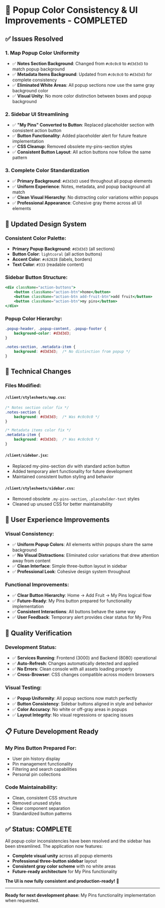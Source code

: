 # 🎯 Popup Color Consistency & UI Improvements - COMPLETED

## ✅ Issues Resolved

### 1. **Map Popup Color Uniformity**
- ✅ **Notes Section Background**: Changed from `#c0c0c0` to `#d3d3d3` to match popup background
- ✅ **Metadata Items Background**: Updated from `#c0c0c0` to `#d3d3d3` for complete consistency
- ✅ **Eliminated White Areas**: All popup sections now use the same gray background color
- ✅ **Visual Unity**: No more color distinction between boxes and popup background

### 2. **Sidebar UI Streamlining**
- ✅ **"My Pins" Converted to Button**: Replaced placeholder section with consistent action button
- ✅ **Button Functionality**: Added placeholder alert for future feature implementation
- ✅ **CSS Cleanup**: Removed obsolete my-pins-section styles
- ✅ **Consistent Button Layout**: All action buttons now follow the same pattern

### 3. **Complete Color Standardization**
- ✅ **Primary Background**: `#d3d3d3` used throughout all popup elements
- ✅ **Uniform Experience**: Notes, metadata, and popup background all match
- ✅ **Clean Visual Hierarchy**: No distracting color variations within popups
- ✅ **Professional Appearance**: Cohesive gray theme across all UI elements

## 🎨 Updated Design System

### **Consistent Color Palette:**
- **Primary Popup Background**: `#d3d3d3` (all sections)
- **Button Color**: `lightcoral` (all action buttons)
- **Accent Color**: `#c62828` (labels, borders)
- **Text Color**: `#333` (readable content)

### **Sidebar Button Structure:**
```jsx
<div className="action-buttons">
    <button className="action-btn">home</button>
    <button className="action-btn add-fruit-btn">add fruit</button>
    <button className="action-btn">my pins</button>
</div>
```

### **Popup Color Hierarchy:**
```css
.popup-header, .popup-content, .popup-footer {
    background-color: #d3d3d3;
}

.notes-section, .metadata-item {
    background: #d3d3d3;  /* No distinction from popup */
}
```

## 🚀 Technical Changes

### **Files Modified:**

#### `/client/stylesheets/map.css`:
```css
/* Notes section color fix */
.notes-section {
    background: #d3d3d3;  /* Was #c0c0c0 */
}

/* Metadata items color fix */
.metadata-item {
    background: #d3d3d3;  /* Was #c0c0c0 */
}
```

#### `/client/sidebar.jsx`:
- Replaced my-pins-section div with standard action button
- Added temporary alert functionality for future development
- Maintained consistent button styling and behavior

#### `/client/stylesheets/sidebar.css`:
- Removed obsolete `.my-pins-section`, `.placeholder-text` styles
- Cleaned up unused CSS for better maintainability

## 🔧 User Experience Improvements

### **Visual Consistency:**
- ✅ **Uniform Popup Colors**: All elements within popups share the same background
- ✅ **No Visual Distractions**: Eliminated color variations that drew attention away from content
- ✅ **Clean Interface**: Simple three-button layout in sidebar
- ✅ **Professional Look**: Cohesive design system throughout

### **Functional Improvements:**
- ✅ **Clear Button Hierarchy**: Home → Add Fruit → My Pins logical flow
- ✅ **Future-Ready**: My Pins button prepared for functionality implementation
- ✅ **Consistent Interactions**: All buttons behave the same way
- ✅ **User Feedback**: Temporary alert provides clear status for My Pins

## 🎯 Quality Verification

### **Development Status:**
- ✅ **Services Running**: Frontend (3000) and Backend (8080) operational
- ✅ **Auto-Refresh**: Changes automatically detected and applied
- ✅ **No Errors**: Clean console with all assets loading properly
- ✅ **Cross-Browser**: CSS changes compatible across modern browsers

### **Visual Testing:**
- ✅ **Popup Uniformity**: All popup sections now match perfectly
- ✅ **Button Consistency**: Sidebar buttons aligned in style and behavior  
- ✅ **Color Accuracy**: No white or off-gray areas in popups
- ✅ **Layout Integrity**: No visual regressions or spacing issues

## 📋 Future Development Ready

### **My Pins Button Prepared For:**
- User pin history display
- Pin management functionality
- Filtering and search capabilities
- Personal pin collections

### **Code Maintainability:**
- Clean, consistent CSS structure
- Removed unused styles
- Clear component separation
- Standardized button patterns

## ✅ **Status: COMPLETE**

All popup color inconsistencies have been resolved and the sidebar has been streamlined. The application now features:

- **Complete visual unity** across all popup elements
- **Professional three-button sidebar** layout
- **Consistent gray color scheme** with no white areas
- **Future-ready architecture** for My Pins functionality

**The UI is now fully consistent and production-ready!** 🎉

---

**Ready for next development phase:** My Pins functionality implementation when requested.
